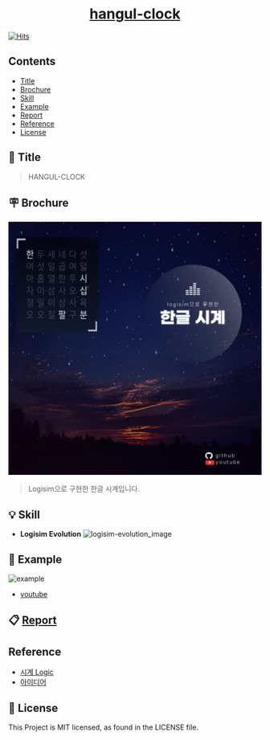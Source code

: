 <h1 align="center">
    <a href="https://github.com/ha4219/hangul-clock"/>
    hangul-clock
</h1>





[![Hits](https://hits.seeyoufarm.com/api/count/incr/badge.svg?url=https%3A%2F%2Fgithub.com%2Fha4219%2Fhangul-clock&count_bg=%2379C83D&title_bg=%23555555&icon=&icon_color=%23E7E7E7&title=hits&edge_flat=false)](https://hits.seeyoufarm.com)

## Contents

- [Title](#-title)
- [Brochure](#-brochure)
- [Skill](#-skill)
- [Example](#-example)
- [Report](#-report)
- [Reference](#-reference)
- [License](#-license)



 

## 🎉 Title

> HANGUL-CLOCK

## 🪧 Brochure
![Poster](https://github.com/ha4219/hangul-clock/blob/main/assets/18101269_poster.png?raw=true)

> Logisim으로 구현한 한글 시계입니다.

## 💡 Skill

- <b>Logisim Evolution</b>
![logisim-evolution_image](https://github.com/logisim-evolution/logisim-evolution/raw/master/docs/img/logisim-evolution-logo.png)



## 📱 Example

![example](https://github.com/ha4219/hangul-clock/blob/main/assets/18101269.gif?raw=true)
- [youtube](https://www.youtube.com/watch?v=cNpm3_mCp18)



## 📋 [Report](https://github.com/ha4219/hangul-clock/blob/main/assets/18101269_report.md)


## Reference
- [시계 Logic](https://murcielrago.tistory.com/entry...)
- [아이디어](https://hangulclock.today/)

## 📄 License
This Project is MIT licensed, as found in the LICENSE file.